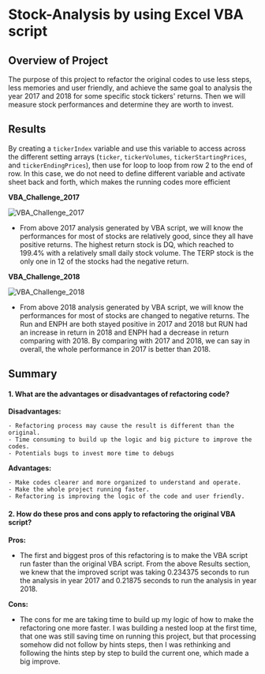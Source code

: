 # Stock-Analysis by using Excel VBA script
## Overview of Project
The purpose of this project to refactor the original codes to use less steps, less memories and user friendly, and achieve the same goal to analysis the year 2017 and 2018 for some specific stock tickers' returns. Then we will measure stock performances and determine they are worth to invest. 
## Results
By creating a ```tickerIndex``` variable and use this variable to access across the different setting arrays (```ticker```, ```tickerVolumes```, ```tickerStartingPrices```, and ```tickerEndingPrices```), then use for loop to loop from row 2 to the end of row. In this case, we do not need to define different variable and activate sheet back and forth, which makes the running codes more efficient

**VBA_Challenge_2017**

![VBA_Challenge_2017](https://user-images.githubusercontent.com/103073631/165007524-f2c0b131-6e6b-484f-8e95-e5b80c341804.png)

- From above 2017 analysis generated by VBA script, we will know the performances for most of stocks are relatively good, since they all have positive returns. The highest return stock is DQ, which reached to 199.4% with a relatively small daily stock volume. The TERP stock is the only one in 12 of the stocks had the negative return.


**VBA_Challenge_2018**

![VBA_Challenge_2018](https://user-images.githubusercontent.com/103073631/165007530-5c7913f7-7388-4d5d-9a97-c08aeb76e5c6.png)

- From above 2018 analysis generated by VBA script, we will know the performances for most of stocks are changed to negative returns. The Run and ENPH are both stayed positive in 2017 and 2018 but RUN had an increase in return in 2018 and ENPH had a decrease in return comparing with 2018. By comparing with 2017 and 2018, we can say in overall, the whole performance in 2017 is better than 2018.
## Summary
#### 1. What are the advantages or disadvantages of refactoring code?

  **Disadvantages:**

    - Refactoring process may cause the result is different than the original.
    - Time consuming to build up the logic and big picture to improve the codes.
    - Potentials bugs to invest more time to debugs

  **Advantages:**

    - Make codes clearer and more organized to understand and operate.
    - Make the whole project running faster.
    - Refactoring is improving the logic of the code and user friendly.

#### 2. How do these pros and cons apply to refactoring the original VBA script?

  **Pros:**
  - The first and biggest pros of this refactoring is to make the VBA script run faster than the original VBA script. From the above Results section, we knew that the improved script was taking 0.234375 seconds to run the analysis in year 2017 and 0.21875 seconds to run the analysis in year 2018.

  **Cons:**
  - The cons for me are taking time to build up my logic of how to make the refactoring one more faster. I was building a nested loop at the first time, that one was still saving time on running this project, but that processing somehow did not follow by hints steps, then I was rethinking and following the hints step by step to build the current one, which made a big improve. 

